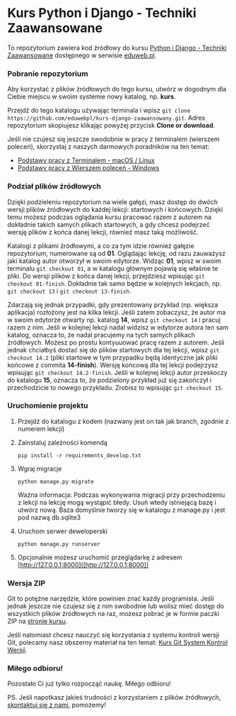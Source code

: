 # Kurs Python i Django - Techniki Zaawansowane

To repozytorium zawiera kod źródłowy do kursu [Python i Django - Techniki Zaawansowane](https://eduweb.pl/programowanie-i-www/python/struktura-katalogow) dostępnego w serwisie [eduweb.pl](https://eduweb.pl).

### Pobranie repozytorium

Aby korzystać z plików źródłowych do tego kursu, utwórz w dogodnym dla Ciebie miejscu w swoim systemie nowy katalog, np. **kurs**.

Przejdź do tego katalogu używając terminala i wpisz `git clone https://github.com/eduwebpl/kurs-django-zaawansowany.git`. Adres repozytorium skopiujesz klikając powyżej przycisk **Clone or download**.

Jeśli nie czujesz się jeszcze swodobnie w pracy z terminalem (wierszem poleceń), skorzystaj z naszych darmowych poradników na ten temat:

- [Podstawy pracy z Terminalem - macOS / Linux](https://www.youtube.com/watch?v=fAuDnN3C64o)
- [Podstawy pracy z Wierszem poleceń - Windows](https://www.youtube.com/watch?v=gohuR6-wT0Y)

### Podział plików źródłowych

Dzięki podzieleniu repozytorium na wiele gałęzi, masz dostęp do dwóch wersji plików źródłowych do każdej lekcji: startowych i końcowych. Dzięki temu możesz podczas oglądania kursu pracować razem z autorem na dokładnie takich samych plikach startowych, a gdy chcesz podejrzeć wersję plików z końca danej lekcji, również masz taką możliwość.

Katalogi z plikami źródłowymi, a co za tym idzie również gałęzie repozytorium, numerowane są od **01**. Oglądając lekcję, od razu zauważysz jaki katalog autor otworzył w swoim edytorze. Widząc **01**, wpisz w swoim terminalu `git checkout 01`, a w katalogu głównym pojawią się właśnie te pliki. Do wersji plików z końca danej lekcji, przejdziesz wpisując `git checkout 01-finish`. Dokładnie tak samo będzie w kolejnych lekcjach, np. `git checkout 13` i `git checkout 13-finish`.

Zdarzają się jednak przypadki, gdy prezentowany przykład (np. większa aplikacja) rozłożony jest na kilka lekcji. Jeśli zatem zobaczysz, że autor ma w swoim edytorze otwarty np. katalog **14**, wpisz `git checkout 14` i pracuj razem z nim. Jeśli w kolejnej lekcji nadal widzisz w edytorze autora ten sam katalog, oznacza to, że nadal pracujemy na tych samych plikach źródłowych. Możesz po prostu kontyuuować pracę razem z autorem. Jeśli jednak chciałbyś dostać się do plików startowych dla tej lekcji, wpisz `git checkout 14.2` (pliki startowe w tym przypadku będą identyczne jak pliki końcowe z commita **14-finish**). Wersję końcową dla tej lekcji podejrzysz wpisując `git checkout 14.2-finish`. Jeśli w kolejnej lekcji autor przeskoczy do katalogu **15**, oznacza to, że podzielony przykład już się zakończył i przechodzicie to nowego przykładu. Zrobisz to wpisując `git checkout 15`.

### Uruchomienie projektu
1. Przejdź do katalogu z kodem (nazwany jest on tak jak branch, zgodnie z numerem lekcji)
1. Zainstaluj zależności komendą
    ```
    pip install -r requirements_develop.txt
    ```
1. Wgraj migracje
    ```
    python manage.py migrate
    ```
   
   Ważna informacja: Podczas wykonywania migracji przy przechodzeniu z lekcji na lekcję mogą wystąpić błedy. Usuń wtedy istniejącą bazę i utwórz nową.
   Baza domyślnie tworzy się w katalogu z manage.py i jest pod nazwą db.sqlite3
   
1. Uruchom serwer deweloperski
    ```
    python manage.py runserver
    ```
1. Opcjonalnie możesz uruchomić przeglądarkę z adresem [http://127.0.0.1:8000]([http://127.0.0.1:8000])


### Wersja ZIP

Git to potężne narzędzie, które powinien znać każdy programista. Jeśli jednak jeszcze nie czujesz się z nim swobodnie lub wolisz mieć dostęp do wszystkich plików źródłowych na raz, możesz pobrać je w formie paczki ZIP na [stronie kursu](https://eduweb.pl/kursy/javascript/javascript-podstawy.html).

Jeśli natomiast chcesz nauczyć się korzystania z systemu kontroli wersji Git, polecamy nasz obszerny materiał na ten temat: [Kurs Git System Kontrol Wersji](https://eduweb.pl/kursy/javascript/git-system-kontroli-wersji.html).

### Miłego odbioru!

Pozostało Ci już tylko rozpocząć naukę. Miłego odbioru!

PS. Jeśli napotkasz jakieś trudności z korzystaniem z plików źródłowych, [skontaktuj się z nami](https://eduweb.pl/kontakt/), pomożemy!
